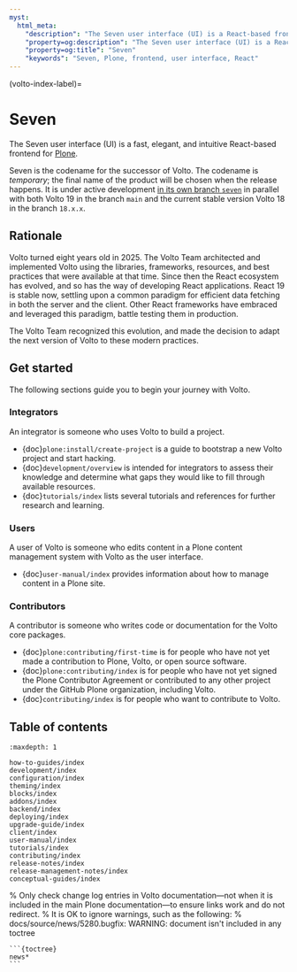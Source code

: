 ```yaml
---
myst:
  html_meta:
    "description": "The Seven user interface (UI) is a React-based frontend for Plone."
    "property=og:description": "The Seven user interface (UI) is a React-based frontend for Plone."
    "property=og:title": "Seven"
    "keywords": "Seven, Plone, frontend, user interface, React"
---
```


(volto-index-label)=

# Seven

The Seven user interface (UI) is a fast, elegant, and intuitive React-based frontend for [Plone](https://plone.org).

Seven is the codename for the successor of Volto.
The codename is _temporary_; the final name of the product will be chosen when the release happens.
It is under active development [in its own branch `seven`](https://github.com/plone/volto/tree/seven) in parallel with both Volto 19 in the branch `main` and the current stable version Volto 18 in the branch `18.x.x`.



## Rationale

Volto turned eight years old in 2025.
The Volto Team architected and implemented Volto using the libraries, frameworks, resources, and best practices that were available at that time.
Since then the React ecosystem has evolved, and so has the way of developing React applications.
React 19 is stable now, settling upon a common paradigm for efficient data fetching in both the server and the client.
Other React frameworks have embraced and leveraged this paradigm, battle testing them in production.

The Volto Team recognized this evolution, and made the decision to adapt the next version of Volto to these modern practices.


## Get started

The following sections guide you to begin your journey with Volto.


### Integrators

An integrator is someone who uses Volto to build a project.

-   {doc}`plone:install/create-project` is a guide to bootstrap a new Volto project and start hacking.
-   {doc}`development/overview` is intended for integrators to assess their knowledge and determine what gaps they would like to fill through available resources.
-   {doc}`tutorials/index` lists several tutorials and references for further research and learning.


### Users

A user of Volto is someone who edits content in a Plone content management system with Volto as the user interface.

-   {doc}`user-manual/index` provides information about how to manage content in a Plone site.


### Contributors

A contributor is someone who writes code or documentation for the Volto core packages.

-   {doc}`plone:contributing/first-time` is for people who have not yet made a contribution to Plone, Volto, or open source software.
-   {doc}`plone:contributing/index` is for people who have not yet signed the Plone Contributor Agreement or contributed to any other project under the GitHub Plone organization, including Volto.
-   {doc}`contributing/index` is for people who want to contribute to Volto.


## Table of contents

```{toctree}
:maxdepth: 1

how-to-guides/index
development/index
configuration/index
theming/index
blocks/index
addons/index
backend/index
deploying/index
upgrade-guide/index
client/index
user-manual/index
tutorials/index
contributing/index
release-notes/index
release-management-notes/index
conceptual-guides/index
```

% Only check change log entries in Volto documentation—not when it is included in the main Plone documentation—to ensure links work and do not redirect.
% It is OK to ignore warnings, such as the following:
% docs/source/news/5280.bugfix: WARNING: document isn't included in any toctree
````{ifconfig} context in ("volto",)
```{toctree}
news*
```
````
